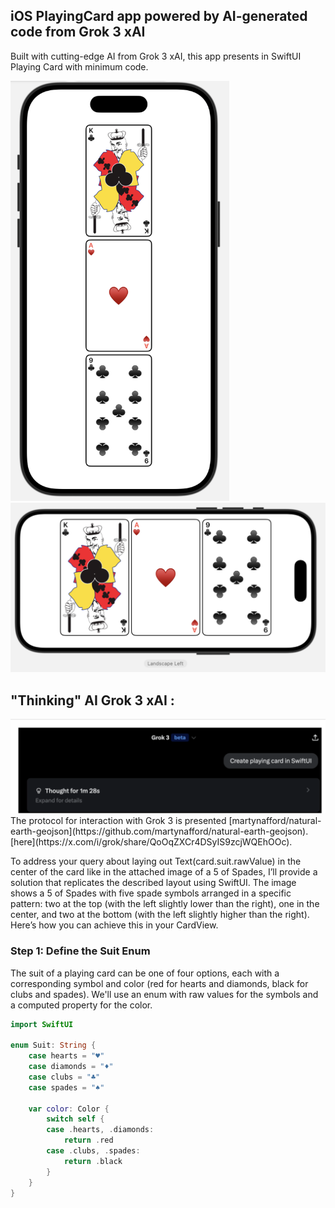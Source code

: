 ## iOS PlayingCard app powered by AI-generated code from Grok 3 xAI

 Built with cutting-edge AI from Grok 3 xAI, this app presents in SwiftUI Playing Card with minimum code.

 <img src="https://github.com/BestKora/Grok3PlayingCard/blob/b2b4dfa44eb44075782641ee97d3f80914c6847c/Grok3PlayingCardP.png " width="350">

 <img src="https://github.com/BestKora/Grok3PlayingCard/blob/383841da6322aa4935a6ccaae8d5a258421bde0b/Grok3PlayingCardL.png" width="550">

## "Thinking" AI Grok 3 xAI :
 <img src="https://github.com/BestKora/Grok3PlayingCard/blob/29d1477b593b7e84be2be3d4d222136af565efe4/Grok%203%20request.png" width="650">
 The protocol for interaction with Grok 3 is presented [martynafford/natural-earth-geojson](https://github.com/martynafford/natural-earth-geojson).  [here](https://x.com/i/grok/share/QoOqZXCr4DSyIS9zcjWQEhOOc).

To address your query about laying out Text(card.suit.rawValue) in the center of the card like in the attached image of a 5 of Spades, I’ll provide a solution that replicates the described layout using SwiftUI. The image shows a 5 of Spades with five spade symbols arranged in a specific pattern: two at the top (with the left slightly lower than the right), one in the center, and two at the bottom (with the left slightly higher than the right). Here’s how you can achieve this in your CardView.

### Step 1: Define the Suit Enum
The suit of a playing card can be one of four options, each with a corresponding symbol and color (red for hearts and diamonds, black for clubs and spades). We'll use an enum with raw values for the symbols and a computed property for the color.

```swift
import SwiftUI

enum Suit: String {
    case hearts = "♥️"
    case diamonds = "♦️"
    case clubs = "♣️"
    case spades = "♠️"
    
    var color: Color {
        switch self {
        case .hearts, .diamonds:
            return .red
        case .clubs, .spades:
            return .black
        }
    }
}
```

